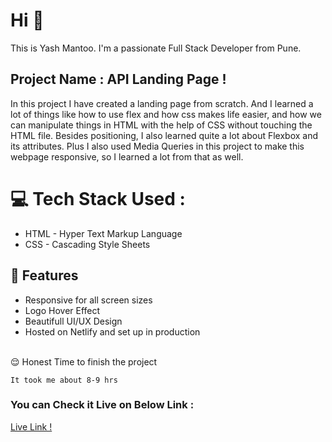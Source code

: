 # Hi 👋 
This is Yash Mantoo. 
I'm a passionate Full Stack Developer from Pune.

## Project Name : **API Landing Page !**

In this project I have created a landing page from scratch. And I learned a lot of things like how to use flex and how css makes life easier, and how we can manipulate things in HTML with the help of CSS without touching the HTML file. Besides positioning, I also learned quite a lot about Flexbox and its attributes. Plus I also used Media Queries in this project to make this webpage responsive, so I learned a lot from that as well.
</br>

# 💻 Tech Stack Used :

  - HTML - Hyper Text Markup Language
  - CSS  - Cascading Style Sheets

## 📝 Features

- Responsive for all screen sizes
- Logo Hover Effect
- Beautifull UI/UX Design
- Hosted on Netlify and set up in production
</br>
😌 Honest Time to finish the project

    It took me about 8-9 hrs

### You can Check it Live on Below Link :

[Live Link !](https://apicategory.netlify.app/)
